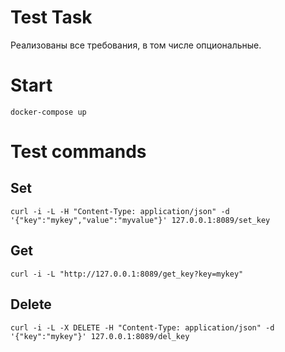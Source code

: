 # Test Task
Реализованы все требования, в том числе опциональные.
# Start
```
docker-compose up
```

# Test commands
## Set
```
curl -i -L -H "Content-Type: application/json" -d '{"key":"mykey","value":"myvalue"}' 127.0.0.1:8089/set_key
```
## Get
```
curl -i -L "http://127.0.0.1:8089/get_key?key=mykey"
```
## Delete
```
curl -i -L -X DELETE -H "Content-Type: application/json" -d '{"key":"mykey"}' 127.0.0.1:8089/del_key
```